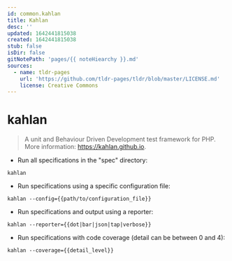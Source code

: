 ```yaml
---
id: common.kahlan
title: Kahlan
desc: ''
updated: 1642441815038
created: 1642441815038
stub: false
isDir: false
gitNotePath: 'pages/{{ noteHiearchy }}.md'
sources:
  - name: tldr-pages
    url: 'https://github.com/tldr-pages/tldr/blob/master/LICENSE.md'
    license: Creative Commons
---
```

# kahlan

> A unit and Behaviour Driven Development test framework for PHP.
> More information: <https://kahlan.github.io>.

- Run all specifications in the "spec" directory:

`kahlan`

- Run specifications using a specific configuration file:

`kahlan --config={{path/to/configuration_file}}`

- Run specifications and output using a reporter:

`kahlan --reporter={{dot|bar|json|tap|verbose}}`

- Run specifications with code coverage (detail can be between 0 and 4):

`kahlan --coverage={{detail_level}}`

